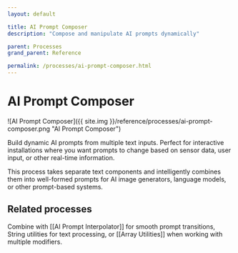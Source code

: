 ```yaml
---
layout: default

title: AI Prompt Composer
description: "Compose and manipulate AI prompts dynamically"

parent: Processes
grand_parent: Reference

permalink: /processes/ai-prompt-composer.html
---
```

# AI Prompt Composer

![AI Prompt Composer]({{ site.img }}/reference/processes/ai-prompt-composer.png "AI Prompt Composer")

Build dynamic AI prompts from multiple text inputs. Perfect for interactive installations where you want prompts to change based on sensor data, user input, or other real-time information.

This process takes separate text components and intelligently combines them into well-formed prompts for AI image generators, language models, or other prompt-based systems.

## Related processes

Combine with [[AI Prompt Interpolator]] for smooth prompt transitions, String utilities for text processing, or [[Array Utilities]] when working with multiple modifiers.